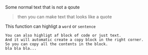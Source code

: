 <!-- Quote --> 

Some normal text that is not a qoute 

>then you can make text that looks like a quote 


<!-- highligt --> 

This function can highligt a `word` or `sentence` 

```
You can also highligt af block of code or just text. 
And it will automatic create a copy block in the right corner.
So you can copy all the contents in the block. 
bla bla bla... 
```


